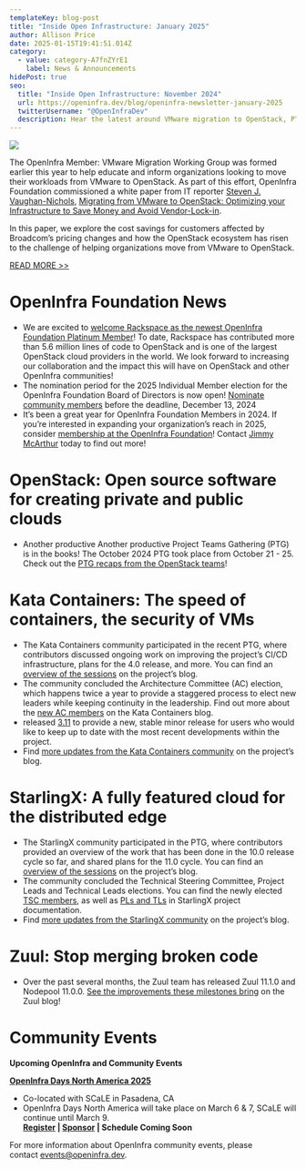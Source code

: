 ```yaml
---
templateKey: blog-post
title: "Inside Open Infrastructure: January 2025"
author: Allison Price
date: 2025-01-15T19:41:51.014Z
category:
  - value: category-A7fnZYrE1
    label: News & Announcements
hidePost: true
seo:
  title: "Inside Open Infrastructure: November 2024"
  url: https://openinfra.dev/blog/openinfra-newsletter-january-2025
  twitterUsername: "@OpenInfraDev"
  description: Hear the latest around VMware migration to OpenStack, PTG recaps and more!
---
```

![](/img/frame-541.png)

The OpenInfra Member: VMware Migration Working Group was formed earlier this year to help educate and inform organizations looking to move their workloads from VMware to OpenStack. As part of this effort, OpenInfra Foundation commissioned a white paper from IT reporter [Steven J. Vaughan-Nichols](https://www.linkedin.com/in/sjvn1/), [Migrating from VMware to OpenStack: Optimizing your Infrastructure to Save Money and Avoid Vendor-Lock-in](https://www.openstack.org/vmware-migration-to-openstack-white-paper).

In this paper, we explore the cost savings for customers affected by Broadcom’s pricing changes and how the OpenStack ecosystem has risen to the challenge of helping organizations move from VMware to OpenStack.

[READ MORE >>](https://www.openstack.org/vmware-migration-to-openstack-white-paper)

# OpenInfra Foundation News

* We are excited to [welcome Rackspace as the newest OpenInfra Foundation Platinum Member](https://openinfra.dev/blog/rackspace-openinfra-platinum-member)! To date, Rackspace has contributed more than 5.6 million lines of code to OpenStack and is one of the largest OpenStack cloud providers in the world. We look forward to increasing our collaboration and the impact this will have on OpenStack and other OpenInfra communities! 
* The nomination period for the 2025 Individual Member election for the OpenInfra Foundation Board of Directors is now open! [Nominate community members](https://openinfra.dev/election/2025-individual-director-election) before the deadline, December 13, 2024
* It’s been a great year for OpenInfra Foundation Members in 2024. If you’re interested in expanding your organization’s reach in 2025, consider [membership at the OpenInfra Foundation](https://openinfra.dev/join/members/)! Contact [Jimmy McArthur](mailto:jimmy@openinfra.dev) today to find out more!

# OpenStack: Open source software for creating private and public clouds

* Another productive Another productive Project Teams Gathering (PTG) is in the books! The October 2024 PTG took place from October 21 - 25. Check out the [PTG recaps from the OpenStack teams](https://www.openstack.org/blog/openstack-teams-advance-2025-1-epoxy-plans-at-openinfra-ptg/)! 

# Kata Containers: The speed of containers, the security of VMs

* The Kata Containers community participated in the recent PTG, where contributors discussed ongoing work on improving the project’s CI/CD infrastructure, plans for the 4.0 release, and more. You can find an [overview of the sessions](https://katacontainers.io/blog/kata-community-ptg-updates-october-2024/) on the project’s blog.
* The community concluded the Architecture Committee (AC) election, which happens twice a year to provide a staggered process to elect new leaders while keeping continuity in the leadership. Find out more about the [new AC members](https://katacontainers.io/blog/kata-containers-ac-october-2024-election-results/) on the Kata Containers blog.
* released [3.11](https://github.com/kata-containers/kata-containers/releases) to provide a new, stable minor release for users who would like to keep up to date with the most recent developments within the project.
* Find [more updates from the Kata Containers community](https://katacontainers.io/blog/kata-containers-project-updates-q4-2024/) on the project’s blog.

# StarlingX: A fully featured cloud for the distributed edge

* The StarlingX community participated in the PTG, where contributors provided an overview of the work that has been done in the 10.0 release cycle so far, and shared plans for the 11.0 cycle. You can find an [overview of the sessions](https://www.starlingx.io/blog/starlingx-vptg-october-2024-recap/) on the project’s blog.
* The community concluded the Technical Steering Committee, Project Leads and Technical Leads elections. You can find the newly elected [TSC members](https://docs.starlingx.io/governance/reference/tsc/index.html), as well as [PLs and TLs](https://docs.starlingx.io/governance/reference/tsc/projects/index.html) in StarlingX project documentation.
* Find [more updates from the StarlingX community](https://www.starlingx.io/blog/starlingx-newsletter-q4-2024/) on the project’s blog.

# Zuul: Stop merging broken code

* Over the past several months, the Zuul team has released Zuul 11.1.0 and Nodepool 11.0.0. [See the improvements these milestones bring](https://zuul-ci.org/blog/#20241118a) on the Zuul blog!

# **Community Events**

**Upcoming OpenInfra and Community Events**

**[OpenInfra Days North America 2025](https://www.socallinuxexpo.org/scale/22x/events/open-infra-days)** 

* Co-located with SCaLE in Pasadena, CA
* OpenInfra Days North America will take place on March 6 & 7, SCaLE will continue until March 9.\
  **[Register](https://register.socallinuxexpo.org/reg6/) | [Sponsor](https://openinfra.dev/events/sponsorship) | Schedule Coming Soon**

For more information about OpenInfra community events, please contact [events@openinfra.dev](mailto:events@openinfra.dev).